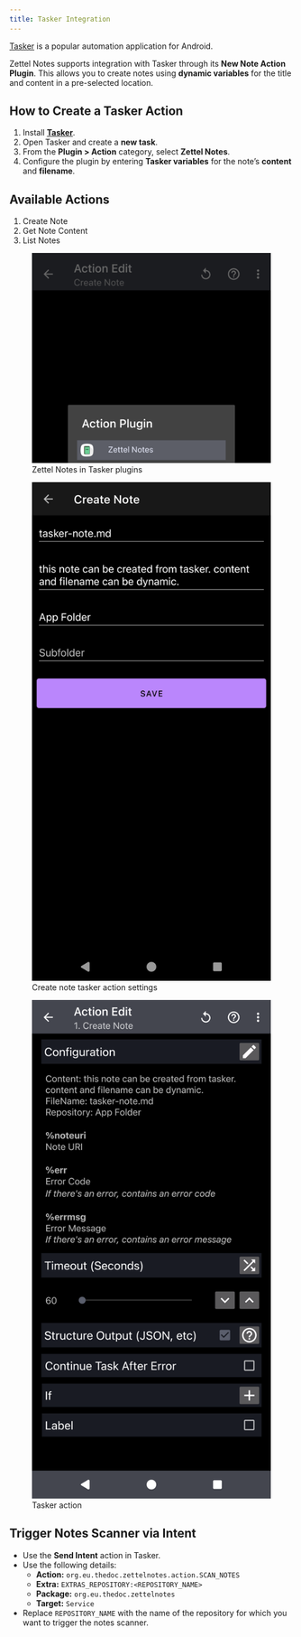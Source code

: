 ```yaml
---
title: Tasker Integration
---
```


[Tasker](https://play.google.com/store/apps/details?id=net.dinglisch.android.taskerm) is a popular automation application for Android.

Zettel Notes supports integration with Tasker through its **New Note Action Plugin**. This allows you to create notes using **dynamic variables** for the title and content in a pre-selected location.

## How to Create a Tasker Action

1. Install [**Tasker**](https://play.google.com/store/apps/details?id=net.dinglisch.android.taskerm).  
2. Open Tasker and create a **new task**.  
3. From the **Plugin > Action** category, select **Zettel Notes**.  
4. Configure the plugin by entering **Tasker variables** for the note’s **content** and **filename**.

## Available Actions

1. Create Note  
2. Get Note Content  
3. List Notes

<figure>
<img src="/assets/img/tasker_action.png" alt="Tasker plugin"/>
 <figcaption>Zettel Notes in Tasker plugins</figcaption>
</figure>

<figure>
<img src="/assets/img/tasker_create_note_edit.png" alt="Action edit"/>
 <figcaption>Create note tasker action settings</figcaption>
</figure>

<figure>
<img src="/assets/img/tasker_create_note_info.png" alt="Action info"/>
 <figcaption>Tasker action</figcaption>
</figure>


## Trigger Notes Scanner via Intent

- Use the **Send Intent** action in Tasker.  
- Use the following details:  
  - **Action:** `org.eu.thedoc.zettelnotes.action.SCAN_NOTES`  
  - **Extra:** `EXTRAS_REPOSITORY:<REPOSITORY_NAME>`  
  - **Package:** `org.eu.thedoc.zettelnotes`  
  - **Target:** `Service`
- Replace `REPOSITORY_NAME` with the name of the repository for which you want to trigger the notes scanner.